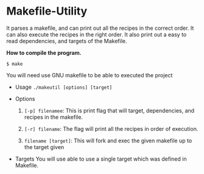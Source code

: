# Makefile-Utility
It parses a makefile, and can print out all the recipes in the correct order. It can also execute the recipes in the right order. It also print out a easy to read dependencies, and targets of the Makefile.

**How to compile the program.**

~~~
$ make
~~~

You will need use GNU makefile to be able to executed the project

* Usage
`./makeutil [options] [target]` 

* Options
    1. `[-p] filenamee`: This is print flag that will target, dependencies, and recipes in the makefile. 
    
    2. `[-r] filename`: The flag will print all the recipes in order of execution.
    
    3. `filename [target]`: This will fork and exec the given makefile up to the target given


* Targets
 You will use able to use a single target which was defined in Makefile.
